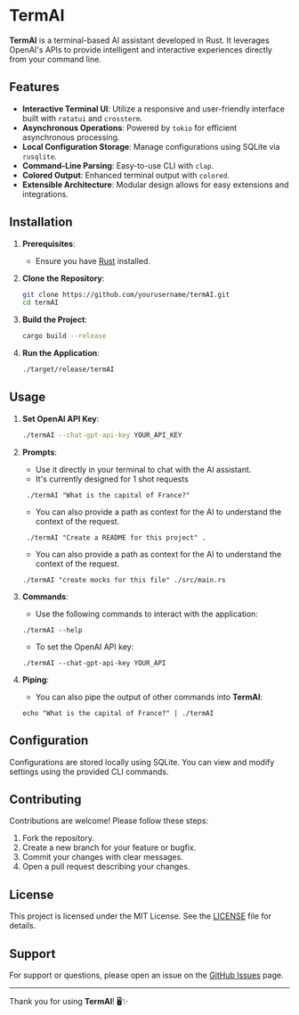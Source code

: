 TermAI
======

**TermAI** is a terminal-based AI assistant developed in Rust. It leverages OpenAI's APIs to provide intelligent and
interactive experiences directly from your command line.

Features
--------

- **Interactive Terminal UI**: Utilize a responsive and user-friendly interface built with `ratatui` and `crossterm`.
- **Asynchronous Operations**: Powered by `tokio` for efficient asynchronous processing.
- **Local Configuration Storage**: Manage configurations using SQLite via `rusqlite`.
- **Command-Line Parsing**: Easy-to-use CLI with `clap`.
- **Colored Output**: Enhanced terminal output with `colored`.
- **Extensible Architecture**: Modular design allows for easy extensions and integrations.

Installation
------------

1. **Prerequisites**:
    - Ensure you have [Rust](https://www.rust-lang.org/tools/install) installed.

2. **Clone the Repository**:
   ```sh
   git clone https://github.com/yourusername/termAI.git
   cd termAI
   ```

3. **Build the Project**:
   ```sh
   cargo build --release
   ```

4. **Run the Application**:
   ```sh
   ./target/release/termAI
   ```

Usage
-----

1. **Set OpenAI API Key**:
   ```sh
   ./termAI --chat-gpt-api-key YOUR_API_KEY
   ```

2. **Prompts**:
    - Use it directly in your terminal to chat with the AI assistant.
    - It's currently designed for 1 shot requests
   ```shell
    ./termAI "What is the capital of France?"
    ```
    - You can also provide a path as context for the AI to understand the context of the request.
   ```shell
    ./termAI "Create a README for this project" .
    ```
    - You can also provide a path as context for the AI to understand the context of the request.
   ```shell
   ./termAI "create mocks for this file" ./src/main.rs
   ```

3. **Commands**:
    - Use the following commands to interact with the application:
    ```shell
    ./termAI --help
    ```
    - To set the OpenAI API key:
    ```shell
    ./termAI --chat-gpt-api-key YOUR_API
    ```

4. **Piping**:
    - You can also pipe the output of other commands into **TermAI**:
    ```shell
    echo "What is the capital of France?" | ./termAI
    ```

Configuration
-------------

Configurations are stored locally using SQLite. You can view and modify settings using the provided CLI commands.

Contributing
------------

Contributions are welcome! Please follow these steps:

1. Fork the repository.
2. Create a new branch for your feature or bugfix.
3. Commit your changes with clear messages.
4. Open a pull request describing your changes.

License
-------

This project is licensed under the MIT License. See the [LICENSE](LICENSE) file for details.

Support
-------

For support or questions, please open an issue on the [GitHub Issues](https://github.com/yourusername/termAI/issues)
page.

---

Thank you for using **TermAI**! 🖥️✨